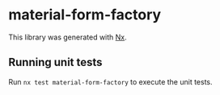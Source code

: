 # material-form-factory

This library was generated with [Nx](https://nx.dev).

## Running unit tests

Run `nx test material-form-factory` to execute the unit tests.
